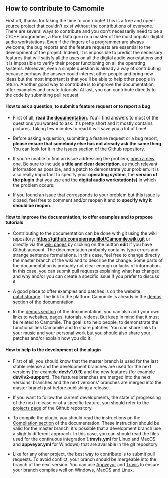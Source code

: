 ## How to contribute to Camomile

First off, thanks for taking the time to contribute! This is a free and open-source project that couldn't exist without the contributions of everyone. There are several ways to contribute and you don't necessarily need to be a C/C++ programmer, a Pure Data guru or a master of the most popular digital audio workstations. Even if the fingers of a programmer are always welcome, the bug reports and the feature requests are essential to the development of the project. Indeed, it is impossible to predict the necessary features that will satisfy all the uses on all the digital audio workstations and it is impossible to verify their proper functioning on all the operating systems. Moreover, even a simple question is already a way of contributing because perhaps the answer could interest other people and bring new ideas but the most important is that you'll be able to help other people in return. Another good way to contribute is to improve the documentation, offer examples and create tutorials. At last, you can contribute directly to the code by submitting pull request.

#### How to ask a question, to submit a feature request or to report a bug

- First of all, **read the [documentation](https://github.com/pierreguillot/Camomile/wiki)**. You'll find answers to most of the questions you wanted to ask. It's pretty short and it mostly contains pictures. Taking few minutes to read it will save you a lot of time!

- Before asking a question, submitting a feature request or a bug report, **please ensure that somebody else has not already ask the same thing**. You can look for it in the [issues section](https://github.com/pierreguillot/Camomile/issues?utf8=%E2%9C%93&q=) of the Github repository.

- If you're unable to find an issue addressing the problem, [open a new one](https://github.com/pierreguillot/Camomile/issues/new). Be sure to include a **title and clear description**, as much relevant information as possible, and a patch to demonstrate your problem. It is also really important to specify your **operating system**, the **version of the plugin** that you use and the **digital audio workstation(s)** in which the problem occurs.

- If you found an issue that corresponds to your problem but this issue is closed, feel free to comment and/or reopen it and to **specify why it should be reopen**.

#### How to improve the documentation, to offer examples and to propose tutorials

- Contributing to the documentation can be done with git using the wiki repository: **https://github.com/pierreguillot/Camomile.wiki.git** or directly via the [wiki pages](https://github.com/pierreguillot/Camomile/wiki) by clicking on the button **edit** if you have Github account. The documentation probably contains typo errors and strange sentence formulations. In this case, feel free to change directly the master branch of the wiki and to describe the change. Some parts of the documentation is probably not clear enough or lacks of information. In this case, you can submit pull requests explaining what has changed and why and/or you can create a specific issue if you prefer to discuss it.

- A good place to offer examples and patches is on the website [patchstorage](https://patchstorage.com/platform/camomile/). The link to the platform Camomile is already in the [demos section](https://github.com/pierreguillot/Camomile/wiki/Demos-and-tutorials) of the documentation.

- In the [demos section](https://github.com/pierreguillot/Camomile/wiki/Demos-and-tutorials) of the documentation, you can also add your own links to websites, pages, tutorials, videos. But keep in mind that it must be related to Camomile. The goal is to help people, to demonstrate the functionalities Camomile and to share patches. You can share links to your music and your personal work but you should also share your patches and/or explain how you did it.

#### How to help to the development of the plugin

- First of all, you should know that the master branch is used for the last stable release and the development branches are used for the next versions (for example **dev/v1.0.9**) and the new features (for example **dev/lv2-support**). The features branches are merged into the next versions' branches and the next versions' branches are merged into the master branch just before publishing a release.

- If you want to follow the current developments, the state of progressing of the next release or of a specific feature, you should refer to the [projects page](https://github.com/pierreguillot/Camomile/projects) of the Github repository.

- To compile the plugin, you should read the instructions on the [Compilation section](https://github.com/pierreguillot/Camomile/wiki/How-to-compile-the-plugins) of the documentation. These instruction should be valid for the master branch, it's possible that a development branch use a slightly different approach. In this case, you can should read the files used for the continuous integration (**.travis.yml** for Linux and MacOS and **appveyor.yml** for Windows) that are available in the git repository.


- Like for any other project, the best way to contribute is to submit pull requests. To avoid conflict, your branch should be mergeable into the branch of the next version. You can use [Appveyor](https://www.appveyor.com) and [Travis](travis-ci.org) to ensure your branch compiles well on Windows, MacOS and Linux.
